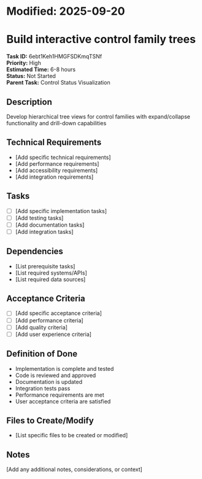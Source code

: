 # Modified: 2025-09-20

# Build interactive control family trees

**Task ID:** 6ebt1Keh1HMGFSDKmqTSNf  
**Priority:** High  
**Estimated Time:** 6-8 hours  
**Status:** Not Started  
**Parent Task:** Control Status Visualization

## Description
Develop hierarchical tree views for control families with expand/collapse functionality and drill-down capabilities

## Technical Requirements
- [Add specific technical requirements]
- [Add performance requirements]
- [Add accessibility requirements]
- [Add integration requirements]

## Tasks
- [ ] [Add specific implementation tasks]
- [ ] [Add testing tasks]
- [ ] [Add documentation tasks]
- [ ] [Add integration tasks]

## Dependencies
- [List prerequisite tasks]
- [List required systems/APIs]
- [List required data sources]

## Acceptance Criteria
- [ ] [Add specific acceptance criteria]
- [ ] [Add performance criteria]
- [ ] [Add quality criteria]
- [ ] [Add user experience criteria]

## Definition of Done
- Implementation is complete and tested
- Code is reviewed and approved
- Documentation is updated
- Integration tests pass
- Performance requirements are met
- User acceptance criteria are satisfied

## Files to Create/Modify
- [List specific files to be created or modified]

## Notes
[Add any additional notes, considerations, or context]
